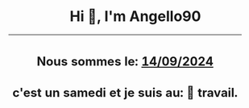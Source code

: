<h1 align='center'>Hi 👋, I'm Angello90</h1>
<div align='center'>

|<h2 align='center'>Nous sommes le: <u>14/09/2024</u></h2><h2 align='center'>c'est un samedi et je suis au: 🏢 travail.</h2>|
|---
</div>